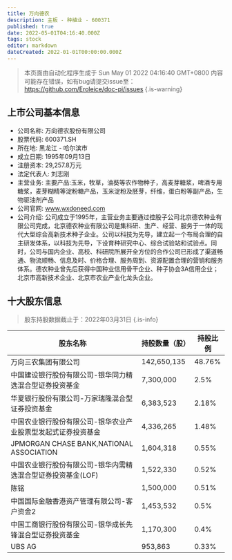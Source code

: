 ```yaml
---
title: 万向德农
description: 主板 - 种植业 - 600371
published: true
date: 2022-05-01T04:16:40.000Z
tags: stock
editor: markdown
dateCreated: 2022-01-01T00:00:00.000Z
---
```


> 本页面由自动化程序生成于 Sun May 01 2022 04:16:40 GMT+0800
> 内容可能存在错误，如有bug请提交issue至：https://github.com/Eroleice/doc-pi/issues
{.is-warning}

## 上市公司基本信息
- 公司名称: 万向德农股份有限公司
- 股票代码: 600371.SH
- 所在地: 黑龙江 - 哈尔滨市
- 成立日期: 1995年09月13日
- 注册资本: 29,257.8万元
- 法定代表人: 刘志刚
- 主营业务: 主要产品:玉米，牧草，油葵等农作物种子，高麦芽糖浆，啤酒专用糖浆，麦芽糊精等淀粉糖产品，玉米淀粉及胚芽，纤维，蛋白粉等副产品，生物驱油剂产品
- 公司官网: www.wxdoneed.com
- 公司介绍: 公司成立于1995年，主营业务主要通过控股子公司北京德农种业有限公司完成，北京德农种业有限公司是集科研、生产、经营、服务于一体的现代大型综合高新技术种子企业。公司以科技为先导，建立起一个布局合理的自主研发体系，以科技为先导，下设育种研究中心、综合试验站和试验点。同时，公司与国内企业、高校、科研院所展开全方位的合作公司已形成了渠道畅通、物流顺畅、信息及时、价格合理、服务周到、资源配置合理的营销和服务体系。德农种业曾先后获得中国种业信用骨干企业、种子协会3A信用企业；北京市高新技术企业、北京市农业产业化龙头企业。


## 十大股东信息
> 股东持股数据截止于：2022年03月31日
{.is-info}

| 股东名称 | 持股数量（股） | 持股比例 |
| --- | --- | --- |
| 万向三农集团有限公司 | 142,650,135 | 48.76% |
| 中国建设银行股份有限公司-银华同力精选混合型证券投资基金 | 7,300,000 | 2.5% |
| 华夏银行股份有限公司-万家瑞隆混合型证券投资基金 | 6,383,523 | 2.18% |
| 中国农业银行股份有限公司-银华农业产业股票型发起式证券投资基金 | 4,336,265 | 1.48% |
| JPMORGAN CHASE BANK,NATIONAL   ASSOCIATION | 1,604,318 | 0.55% |
| 中国农业银行股份有限公司-银华内需精选混合型证券投资基金(LOF) | 1,522,330 | 0.52% |
| 陈铭 | 1,500,000 | 0.51% |
| 中国国际金融香港资产管理有限公司-客户资金2 | 1,453,532 | 0.5% |
| 中国工商银行股份有限公司-银华成长先锋混合型证券投资基金 | 1,170,300 | 0.4% |
| UBS   AG | 953,863 | 0.33% |





